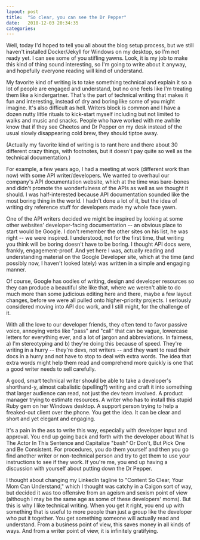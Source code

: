 ```yaml
---
layout: post
title:  "So clear, you can see the Dr Pepper"
date:   2018-12-03 20:34:35
categories: 
---
```




Well, today I'd hoped to tell you all about the blog setup process, but we still haven't installed Docker/Jekyll for Windows on my desktop, so I'm not ready yet. I can see some of you stifling yawns. Look, it is my job to make this kind of thing sound interesting, so I'm going to write about it anyway, and hopefully everyone reading will kind of understand.

My favorite kind of writing is to take something technical and explain it so a lot of people are engaged and understand, but no one feels like I'm treating them like a kindergartner. That's the part of technical writing that makes it fun and interesting, instead of dry and boring like some of you might imagine. It's also difficult as hell. Writers block is common and I have a dozen nutty little rituals to kick-start myself including but not limited to walks and music and snacks. People who have worked with me awhile know that if they see Cheetos and Dr Pepper on my desk instead of the usual slowly disappearing cold brew, they should tiptoe away.

(Actually my favorite kind of writing is to rant here and there about 30 different crazy things, with footnotes, but it doesn't pay quite so well as the technical documentation.)

For example, a few years ago, I had a meeting at work (different work than now) with some API writer/developers. We wanted to overhaul our company's API documentation website, which at the time was bare-bones and didn't promote the wonderfulness of the APIs as well as we thought it should. I was half-interested because API documentation sounded like the most boring thing in the world. I hadn't done a lot of it, but the idea of writing dry reference stuff for developers made my whole face yawn.

One of the API writers decided we might be inspired by looking at some other websites' developer-facing documentation -- an obvious place to start would be Google. I don't remember the other sites on his list, he was right -- we were inspired. I understood, not for the first time, that writing you think will be boring doesn't have to be boring. I thought API docs were, frankly, engagement-proof. And yet here I was, actually reading and understanding material on the Google Developer site, which at the time (and possibly now, I haven't looked lately) was written in a simple and engaging manner.

Of course, Google has oodles of writing, design and developer resources so they can produce a beautiful site like that, where we weren't able to do much more than some judicious editing here and there, maybe a few layout changes, before we were all pulled onto higher-priority projects. I seriously considered moving into API doc work, and I still might, for the challenge of it.

With all the love to our developer friends, they often tend to favor passive voice, annoying verbs like "pass" and "call" that can be vague, lowercase letters for everything ever, and a lot of jargon and abbreviations. In fairness, a) I'm stereotyping and b) they're doing this because of speed. They're writing in a hurry -- they're devs, not writers -- and they want to read their docs in a hurry and not have to stop to deal with extra words. The idea that extra words might help them read and comprehend more quickly is one that a good writer needs to sell carefully.

A good, smart technical writer should be able to take a developer's shorthand-y, almost cabalistic (spelling?) writing and craft it into something that larger audience can read, not just the dev team involved. A product manager trying to estimate resources. A writer who has to install this stupid Ruby gem on her Windows desktop. A support person trying to help a freaked-out client over the phone. You get the idea. It can be clear and short and yet elegant and engaging.

It's a pain in the ass to write this way, especially with developer input and approval. You end up going back and forth with the developer about What Is The Actor In This Sentence and Capitalize "bash" Or Don't, But Pick One and Be Consistent. For procedures, you do them yourself and then you go find another writer or non-technical person and try to get them to use your instructions to see if they work. If you're me, you end up having a discussion with yourself about putting down the Dr Pepper.

I thought about changing my LinkedIn tagline to "Content So Clear, Your Mom Can Understand," which I thought was catchy in a Calgon sort of way, but decided it was too offensive from an ageism and sexism point of view (although I may be the same age as some of these developers' moms). But this is why I like technical writing. When you get it right, you end up with something that is useful to more people than just a group like the developer who put it together. You get something someone will actually read and understand. From a business point of view, this saves money in all kinds of ways. And from a writer point of view, it is infinitely gratifying.
